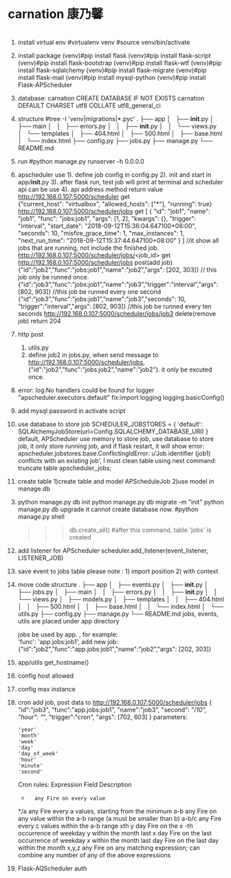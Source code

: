 # carnation 康乃馨 
# 
1. install virtual env 
   #virtualenv venv
   #source  venv/bin/activate
2. install package
   (venv)#pip install flask
   (venv)#pip install flask-script
   (venv)#pip install flask-bootstrap
   (venv)#pip install flask-wtf
   (venv)#pip install flask-sqlalchemy
   (venv)#pip install flask-migrate
   (venv)#pip install flask-mail
   (venv)#pip install mysql-python
   (venv)#pip install Flask-APScheduler


3. database: carnation
   CREATE DATABASE IF NOT EXISTS carnation DEFAULT CHARSET utf8 COLLATE utf8_general_ci


4. structure
   #tree -I 'venv|migrations|*.pyc'
   .
   ├── app
   │   ├── __init__.py
   │   ├── main
   │   │   ├── errors.py
   │   │   ├── __init__.py
   │   │   └── views.py
   │   └── templates
   │       ├── 404.html
   │       ├── 500.html
   │       ├── base.html
   │       └── index.html
   ├── config.py
   ├── jobs.py
   ├── manage.py
   └── README.md

5. run
   #python manage.py runserver -h 0.0.0.0

6. apscheduler use
   1). define job config in config.py
   2). init and start in app/__init__.py
   3). after flask run, test job will print at terminal and scheduler api can be use
   4). api
           address                                method     return value
    http://192.168.0.107:5000/scheduler            get        
	 {"current_host": "virtualbox", "allowed_hosts": ["*"], "running": true}
    http://192.168.0.107:5000/scheduler/jobs       get
    [
	  {
	    "id": "job1", 
		"name": "job1", 
		"func": "jobs:job1", 
		"args": [1, 2], 
		"kwargs": {}, 
		"trigger": "interval", 
		"start_date": "2018-09-12T15:36:04.647100+08:00", 
		"seconds": 10, 
		"misfire_grace_time": 1, 
		"max_instances": 1, 
		"next_run_time": "2018-09-12T15:37:44.647100+08:00"
	  }
   ]
   //it show all jobs that are running, not include the finished job. 
   http://192.168.0.107:5000/scheduler/jobs/<job_id>  get 
   http://192.168.0.107:5000/scheduler/jobs  post(add job)
   {"id":"job2","func":"jobs:job1","name":"job2","args": [202, 303]}      // this job only be runned once.
   {"id":"job3","func":"jobs:job1","name":"job3","trigger":"interval","args": [802, 903]} //this job be runned every one second
   {"id":"job3","func":"jobs:job1","name":"job3","seconds": 10, "trigger":"interval","args": [802, 903]} //this job be runned every ten seconds
   http://192.168.0.107:5000/scheduler/jobs/job3 delete(remove job) return 204

7. http post
   1) utils.py
   2) define job2 in jobs.py, when send message to http://192.168.0.107:5000/scheduler/jobs, {"id":"job2","func":"jobs:job2","name":"job2"}. it only be excuted once.

    
8. error:
   log:No handlers could be found for logger "apscheduler.executors.default"
   fix:import logging
       logging.basicConfig()

9. add mysql password in activate script
10. use database to store job
    SCHEDULER_JOBSTORES = {
        'default': SQLAlchemyJobStore(url=Config.SQLALCHEMY_DATABASE_URI)
    }
    default, APScheduler use memory to store job, use database to store job, it only store running job, and if flask restart, it will show error: apscheduler.jobstores.base.ConflictingIdError: u'Job identifier (job1) conflicts with an existing job', I must clean table using next command: truncate table apscheduler_jobs;

11. create table
   1)create table and model APScheduleJob
   2)use model in manage.db
   3) python manage.py db init
      python manage.py db migrate -m "init"
      python manage.py db upgrade
      it cannot create database now.
      #python manage.py  shell
      >>> db.create_all()        #after this command, table 'jobs' is created

12. add listener for APScheduler
    scheduler.add_listener(event_listener, LISTENER_JOB)
    
13. save event to jobs table
    please note : 1) import position
                  2) with context
 
14. move code structure
    .
    ├── app
    │   ├── events.py
    │   ├── __init__.py
    │   ├── jobs.py
    │   ├── main
    │   │   ├── errors.py
    │   │   ├── __init__.py
    │   │   └── views.py
    │   ├── models.py
    │   ├── templates
    │   │   ├── 404.html
    │   │   ├── 500.html
    │   │   ├── base.html
    │   │   └── index.html
    │   └── utils.py
    ├── config.py
    ├── manage.py
    └── README.md
    jobs, events, utils are placed under app directory

    jobs be used by app. , for example:        
    'func': 'app.jobs:job1',
    add new job:
    {"id":"job2","func":"app.jobs:job1","name":"job2","args": [202, 303]} 
15. app/utils get_hostname()
16. config host allowed
17. config max instance
18. cron
    add job, post data to http://192.168.0.107:5000/scheduler/jobs
    {
	"id":"job3",
	"func":"app.jobs:job1",
	"name":"job3",
	"second": "*/10", 
	"hour": "*",
	"trigger":"cron",
	"args": [702, 603]
    }
    parameters:

        'year'
        'month'
        'week'
        'day'
        'day_of_week'
        'hour'
        'minute'
        'second'
     Cron rules:
	Expression	Field	Description
	*		any	Fire on every value
	*/a		any	Fire every a values, starting from the minimum
	a-b		any	Fire on any value within the a-b range (a must be smaller than b)
	a-b/c		any	Fire every c values within the a-b range
	xth y		day	Fire on the x -th occurrence of weekday y within the month
	last x		day	Fire on the last occurrence of weekday x within the month
	last		day	Fire on the last day within the month
	x,y,z		any	Fire on any matching expression; can combine any number of any of the above expressions
19. Flask-AQScheduler auth
